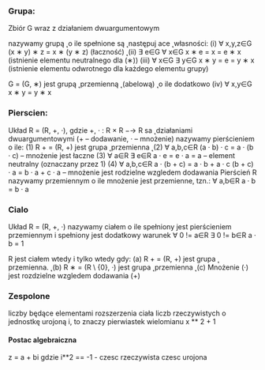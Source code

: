 ### Grupa:
Zbiór G wraz z działaniem dwuargumentowym

nazywamy grupą ̨ o ile spełnione są ̨ następuj ace
 ̨ własności:
(i) ∀ x,y,z∈G (x ∗ y) ∗ z = x ∗ (y ∗ z) (łaczność) ̨
(ii) ∃ e∈G ∀ x∈G x ∗ e = x = e ∗ x (istnienie elementu neutralnego dla (∗))
(iii) ∀ x∈G ∃ y∈G x ∗ y = e = y ∗ x (istnienie elementu odwrotnego dla każdego elementu
grupy)

G = (G, ∗) jest grupą ̨ przemienną ̨ (abelową)  ̨ o ile dodatkowo
(iv) ∀ x,y∈G x ∗ y = y ∗ x


### Pierscien:
Układ R = (R, +, ·), gdzie +, · : R × R −→ R sa  ̨ działaniami dwuargumentowymi
(+ – dodawanie, · – mnożenie) nazywamy pierścieniem o ile:
(1) R + = (R, +) jest grupa ̨ przemienna  ̨
(2) ∀ a,b,c∈R (a · b) · c = a · (b · c) – mnożenie jest łaczne
(3) ∀ a∈R ∃ e∈R a · e = e · a = a – element neutralny (oznaczany przez 1)
(4) ∀ a,b,c∈R
a · (b + c) = a · b + a · c
(b + c) · a = b · a + c · a
– mnożenie jest rodzielne wzgledem dodawania
Pierścień R nazywamy przemiennym o ile mnożenie jest przemienne, tzn.:
∀ a,b∈R a · b = b · a

### Cialo
Układ R = (R, +, ·) nazywamy ciałem o ile spełniony jest pierścieniem przemiennym
i spełniony jest dodatkowy warunek
∀ 0 != a∈R ∃ 0 != b∈R a · b = 1

R jest ciałem wtedy i tylko wtedy gdy:
(a) R + = (R, +) jest grupa ̨ przemienna.  ̨
(b) R ∗ = (R \ {0}, ·) jest grupa ̨ przemienna  ̨
(c) Mnożenie (·) jest rozdzielne wzgledem dodawania (+)



### Zespolone
liczby będące elementami rozszerzenia ciała liczb rzeczywistych o jednostkę urojoną i, to znaczy pierwiastek wielomianu x ** 2 + 1

#### Postac algebraiczna
z = a + bi
gdzie i**2 == -1 - czesc rzeczywista czesc urojona



